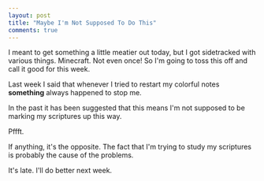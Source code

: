 ```yaml
---
layout: post
title: "Maybe I'm Not Supposed To Do This"
comments: true
---
```


I meant to get something a little meatier out today, but I got sidetracked
with various things. Minecraft. Not even once! So I'm going to toss this off
and call it good for this week.

Last week I said that whenever I tried to restart my colorful notes
**something** always happened to stop me.

In the past it has been suggested that this means I'm not supposed to be
marking my scriptures up this way.

Pffft.

If anything, it's the opposite.  The fact that I'm trying to study my
scriptures is probably the cause of the problems.

It's late. I'll do better next week.
